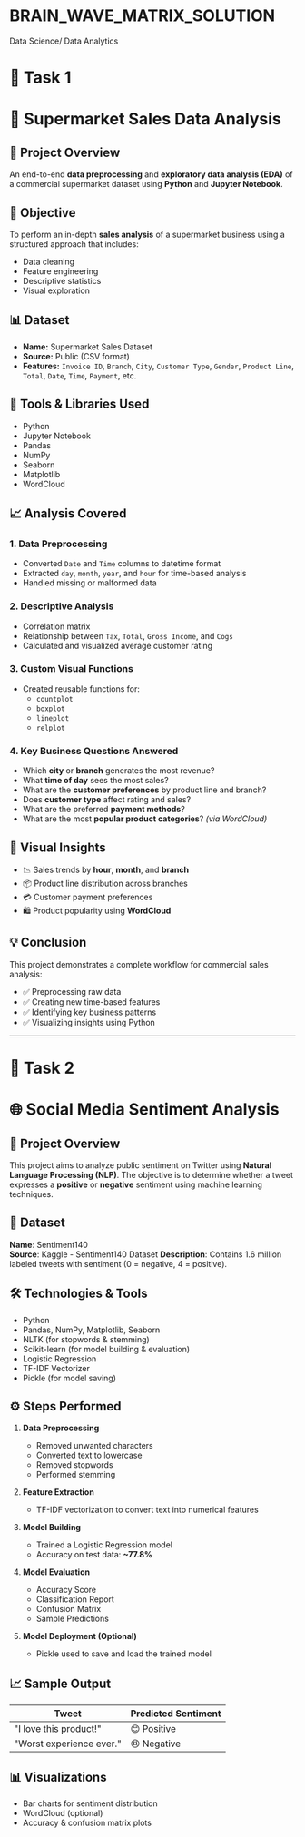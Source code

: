 # BRAIN_WAVE_MATRIX_SOLUTION
Data Science/ Data Analytics

# 🎯 Task 1

# 🛒 Supermarket Sales Data Analysis

## 📌 Project Overview  
An end-to-end **data preprocessing** and **exploratory data analysis (EDA)** of a commercial supermarket dataset using **Python** and **Jupyter Notebook**.


## 📌 Objective

To perform an in-depth **sales analysis** of a supermarket business using a structured approach that includes:
- Data cleaning
- Feature engineering
- Descriptive statistics
- Visual exploration


## 📊 Dataset

- **Name:** Supermarket Sales Dataset  
- **Source:** Public (CSV format)  
- **Features:** `Invoice ID`, `Branch`, `City`, `Customer Type`, `Gender`, `Product Line`, `Total`, `Date`, `Time`, `Payment`, etc.


## 🔧 Tools & Libraries Used

- Python  
- Jupyter Notebook  
- Pandas  
- NumPy  
- Seaborn  
- Matplotlib  
- WordCloud  


## 📈 Analysis Covered

### 1. **Data Preprocessing**
- Converted `Date` and `Time` columns to datetime format
- Extracted `day`, `month`, `year`, and `hour` for time-based analysis
- Handled missing or malformed data

### 2. **Descriptive Analysis**
- Correlation matrix
- Relationship between `Tax`, `Total`, `Gross Income`, and `Cogs`
- Calculated and visualized average customer rating

### 3. **Custom Visual Functions**
- Created reusable functions for:
  - `countplot`
  - `boxplot`
  - `lineplot`
  - `relplot`

### 4. **Key Business Questions Answered**
- Which **city** or **branch** generates the most revenue?
- What **time of day** sees the most sales?
- What are the **customer preferences** by product line and branch?
- Does **customer type** affect rating and sales?
- What are the preferred **payment methods**?
- What are the most **popular product categories**? *(via WordCloud)*


## 📌 Visual Insights

- 📉 Sales trends by **hour**, **month**, and **branch**
- 📦 Product line distribution across branches
- 💳 Customer payment preferences
- 🛍️ Product popularity using **WordCloud**


## 💡 Conclusion

This project demonstrates a complete workflow for commercial sales analysis:
- ✅ Preprocessing raw data  
- ✅ Creating new time-based features  
- ✅ Identifying key business patterns  
- ✅ Visualizing insights using Python  

---

# 🎯 Task 2

# 🌐 Social Media Sentiment Analysis  

## 📌 Project Overview  
This project aims to analyze public sentiment on Twitter using **Natural Language Processing (NLP)**. The objective is to determine whether a tweet expresses a **positive** or **negative** sentiment using machine learning techniques.


## 📁 Dataset  
**Name**: Sentiment140  
**Source**: Kaggle - Sentiment140 Dataset
**Description**: Contains 1.6 million labeled tweets with sentiment (0 = negative, 4 = positive).

## 🛠️ Technologies & Tools
- Python  
- Pandas, NumPy, Matplotlib, Seaborn  
- NLTK (for stopwords & stemming)  
- Scikit-learn (for model building & evaluation)  
- Logistic Regression  
- TF-IDF Vectorizer  
- Pickle (for model saving)


## ⚙️ Steps Performed
1. **Data Preprocessing**  
   - Removed unwanted characters  
   - Converted text to lowercase  
   - Removed stopwords  
   - Performed stemming  

2. **Feature Extraction**  
   - TF-IDF vectorization to convert text into numerical features  

3. **Model Building**  
   - Trained a Logistic Regression model  
   - Accuracy on test data: **~77.8%**

4. **Model Evaluation**  
   - Accuracy Score  
   - Classification Report  
   - Confusion Matrix  
   - Sample Predictions

5. **Model Deployment (Optional)**  
   - Pickle used to save and load the trained model

## 📈 Sample Output  
| Tweet | Predicted Sentiment |
|-------|---------------------|
| "I love this product!" | 😊 Positive |
| "Worst experience ever." | 😠 Negative |


## 📊 Visualizations
- Bar charts for sentiment distribution  
- WordCloud (optional)  
- Accuracy & confusion matrix plots
